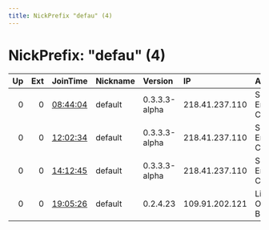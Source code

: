 ```yaml
---
title: NickPrefix "defau" (4)
---
```


# NickPrefix: "defau" (4)

|   Up |   Ext | JoinTime                                                                                            | Nickname   | Version       | IP             | AS                               | CC   |   ORp |   Dirp | OS      | Contact   |   eFamMembers |
|-----:|------:|:----------------------------------------------------------------------------------------------------|:-----------|:--------------|:---------------|:---------------------------------|:-----|------:|-------:|:--------|:----------|--------------:|
|    0 |     0 | [08:44:04](https://metrics.torproject.org/rs.html#details/F98BA8F1FFB8C52E59A626AE4C49CF79AB9B9B96) | default    | 0.3.3.3-alpha | 218.41.237.110 | So-net Entertainment Corporation | jp   | 43689 |      0 | Windows | None      |             1 |
|    0 |     0 | [12:02:34](https://metrics.torproject.org/rs.html#details/650906B83E650E45C37CFA2F9D7467CCBAFCEB62) | default    | 0.3.3.3-alpha | 218.41.237.110 | So-net Entertainment Corporation | jp   | 43689 |      0 | Windows | None      |             1 |
|    0 |     0 | [14:12:45](https://metrics.torproject.org/rs.html#details/5B7F6FD30CB0607976251471C2B2C7C4197C97ED) | default    | 0.3.3.3-alpha | 218.41.237.110 | So-net Entertainment Corporation | jp   | 43689 |      0 | Windows | None      |             1 |
|    0 |     0 | [19:05:26](https://metrics.torproject.org/rs.html#details/8809C28CF114225C1C6B840D78BA54A02C1E2E92) | default    | 0.2.4.23      | 109.91.202.121 | Liberty Global Operations B.V.   | de   |   443 |   9030 | Windows | None      |             1 |

